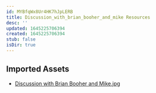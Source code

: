 ```yaml
---
id: MYBfqWx8Ur4HK7hJpLERB
title: Discussion_with_brian_booher_and_mike Resources
desc: ''
updated: 1645225706394
created: 1645225706394
stub: false
isDir: true
---
```

## Imported Assets
- [Discussion with Brian Booher and Mike.jpg](/assets/discussion-with-brian-booher-and-mike.jpg)
